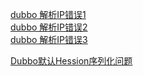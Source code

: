 [dubbo 解析IP错误1](https://www.cnblogs.com/leo-li-3046/p/5702479.html)  
[dubbo 解析IP错误2](https://segmentfault.com/a/1190000008084042)    
[dubbo 解析IP错误3](http://www.zuidaima.com/blog/3658395741932544.htm)  


[Dubbo默认Hession序列化问题](http://goodluck-wgw.iteye.com/blog/2220054)  